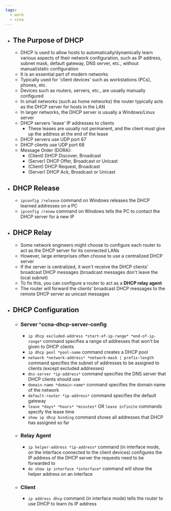 ```yaml
---
tags:
  - work
  - ccna
---
```

- ## The Purpose of DHCP
	- DHCP is used to allow hosts to automatically/dynamically learn various aspects of their network configuration, such as IP address, subnet mask, default gateway, DNS server, etc., without manual/static configuration
	- It is an essential part of modern networks
	- Typically used for 'client devices' such as workstations (PCs), phones, etc.
	- Devices such as routers, servers, etc., are usually manually configured
	- In small networks (such as home networks) the router typically acts as the DHCP server for hosts in the LAN
	- In larger networks, the DHCP server is usually a Windows/Linux server
	- DHCP servers 'lease' IP addresses to clients
		- These leases are usually not permanent, and the client must give up the address at the end of the lease
	- DHCP servers use UDP port 67
	- DHCP clients use UDP port 68
	- Message Order (DORA):
		- (Client) DHCP Discover, Broadcast
		- (Server) DHCP Offer, Broadcast or Unicast
		- (Client) DHCP Request, Broadcast
		- (Server) DHCP Ack, Broadcast or Unicast
- ## DHCP Release
	- `ipconfig /release` command on Windows releases the DHCP learned addresses on a PC
	- `ipconfig /renew` command on Windows tells the PC to contact the DHCP server for a new IP
- ## DHCP Relay
	- Some network engineers might choose to configure each router to act as the DHCP server for its connected LANs
	- However, large enterprises often choose to use a centralized DHCP server
	- If the server is centralized, it won't receive the DHCP clients' broadcast DHCP messages (broadcast messages don't leave the local subnet)
	- To fix this, you can configure a router to act as a **DHCP relay agent**
	- The router will forward the clients' broadcast DHCP messages to the remote DHCP server as unicast messages
- ## DHCP Configuration
	- ### Server ^ccna-dhcp-server-config
		- `ip dhcp excluded-address *start-of-ip-range* *end-of-ip-range*` command specifies a range of addresses that won't be given to DHCP clients
		- `ip dhcp pool *pool-name` command creates a DHCP pool
		- `network *network-address* *network-mask | prefix-length` command specifies the subnet of addresses to be assigned to clients (except excluded addresses)
		- `dns-server *ip-address*` command specifies the DNS server that DHCP clients should use
		- `domain-name *domain-name*` command specifies the domain name of the network
		- `default-router *ip-address*` command specifies the default gateway
		- `lease *days* *hours* *minutes*` OR `lease infinite` commands specify the lease time
		- `show ip dhcp binding` command shows all addresses that DHCP has assigned so far
	- ### Relay Agent
		- `ip helper-address *ip-address*` command (in interface mode, on the interface connected to the client devices) configures the IP address of the DHCP server the requests need to be forwarded to
		- `do show ip interface *interface*` command will show the helper address on an interface
	- ### Client
		- `ip address dhcp` command (in interface mode) tells the router to use DHCP to learn its IP address